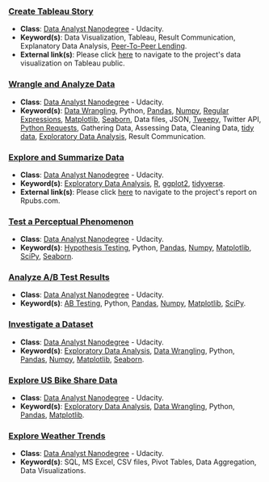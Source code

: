 ### [Create Tableau Story](https://github.com/tkannab/Udacity-DAND-T2-P4-Tableau-Story)
- **Class**: [Data Analyst Nanodegree](https://www.udacity.com/course/data-analyst-nanodegree--nd002) - Udacity.
- **Keyword(s)**: Data Visualization, Tableau, Result Communication, Explanatory Data Analysis, [Peer-To-Peer Lending](https://en.wikipedia.org/wiki/Peer-to-peer_lending).
- **External link(s)**: Please click [here](https://public.tableau.com/profile/toufik.kannab#!/vizhome/DAND-T2-P4/Prosper) to navigate to the project's data visualization on Tableau public.

### [Wrangle and Analyze Data](https://github.com/tkannab/Udacity-DAND-T2-P3-DW)
- **Class**: [Data Analyst Nanodegree](https://www.udacity.com/course/data-analyst-nanodegree--nd002) - Udacity.
- **Keyword(s)**: [Data Wrangling](https://en.wikipedia.org/wiki/Data_wrangling), Python, [Pandas](https://pandas.pydata.org/), [Numpy](http://www.numpy.org/), [Regular Expressions](https://docs.python.org/3/library/re.html), [Matplotlib](https://matplotlib.org/), [Seaborn](https://seaborn.pydata.org/), Data files, JSON, [Tweepy](http://tweepy.readthedocs.io/en/v3.5.0/), Twitter API, [Python Requests](http://docs.python-requests.org/en/master/), Gathering Data, Assessing Data, Cleaning Data, [tidy data](https://cran.r-project.org/web/packages/tidyr/vignettes/tidy-data.html), [Exploratory Data Analysis](https://en.wikipedia.org/wiki/Exploratory_data_analysis), Result Communication.

### [Explore and Summarize Data](https://github.com/tkannab/Udacity-DAND-T2-P2-EDA)
- **Class**: [Data Analyst Nanodegree](https://www.udacity.com/course/data-analyst-nanodegree--nd002) - Udacity.
- **Keyword(s)**: [Exploratory Data Analysis](https://en.wikipedia.org/wiki/Exploratory_data_analysis), [R](https://www.r-project.org/about.html), [ggplot2](http://ggplot2.tidyverse.org/), [tidyverse](https://www.tidyverse.org/).
- **External link(s)**: Please click [here](http://rpubs.com/tkannab/dand-eda) to navigate to the project's report on Rpubs.com.

### [Test a Perceptual Phenomenon](https://github.com/tkannab/Udacity-DAND-T2-P1-PerptPh)
- **Class**: [Data Analyst Nanodegree](https://www.udacity.com/course/data-analyst-nanodegree--nd002) - Udacity.
- **Keyword(s)**: [Hypothesis Testing](https://en.wikipedia.org/wiki/Statistical_hypothesis_testing), Python, [Pandas](https://pandas.pydata.org/), [Numpy](http://www.numpy.org/), [Matplotlib](https://matplotlib.org/), [SciPy](https://www.scipy.org/), [Seaborn](https://seaborn.pydata.org/).


### [Analyze A/B Test Results](https://github.com/tkannab/Udacity-DAND-T1-P4-Analyze-AB-Test-Results)
- **Class**: [Data Analyst Nanodegree](https://www.udacity.com/course/data-analyst-nanodegree--nd002) - Udacity.
- **Keyword(s)**: [AB Testing](https://en.wikipedia.org/wiki/A/B_testing), Python, [Pandas](https://pandas.pydata.org/), [Numpy](http://www.numpy.org/), [Matplotlib](https://matplotlib.org/), [SciPy](https://www.scipy.org/).


### [Investigate a Dataset](https://github.com/tkannab/Udacity-DAND-T1-P2-Investigate-a-Dataset)
- **Class**: [Data Analyst Nanodegree](https://www.udacity.com/course/data-analyst-nanodegree--nd002) - Udacity.
- **Keyword(s)**: [Exploratory Data Analysis](https://en.wikipedia.org/wiki/Exploratory_data_analysis), [Data Wrangling](https://en.wikipedia.org/wiki/Data_wrangling), Python, [Pandas](https://pandas.pydata.org/), [Numpy](http://www.numpy.org/),  [Matplotlib](https://matplotlib.org/), [Seaborn](https://seaborn.pydata.org/).


### [Explore US Bike Share Data](https://github.com/tkannab/Udacity-DAND-T1-P2-ExploreUSBikeShare)
- **Class**: [Data Analyst Nanodegree](https://www.udacity.com/course/data-analyst-nanodegree--nd002) - Udacity.
- **Keyword(s)**: [Exploratory Data Analysis](https://en.wikipedia.org/wiki/Exploratory_data_analysis), [Data Wrangling](https://en.wikipedia.org/wiki/Data_wrangling), Python, [Pandas](https://pandas.pydata.org/), [Matplotlib](https://matplotlib.org/).


### [Explore Weather Trends](https://github.com/tkannab/Udacity-DAND-T1-P1-ExpWthrTrnds)
- **Class**: [Data Analyst Nanodegree](https://www.udacity.com/course/data-analyst-nanodegree--nd002) - Udacity.
- **Keyword(s)**: SQL, MS Excel, CSV files, Pivot Tables, Data Aggregation, Data Visualizations.
